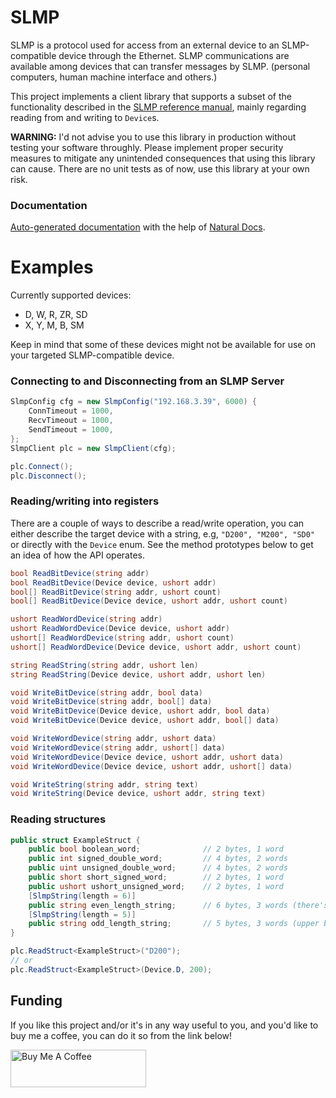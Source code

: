 # SLMP
SLMP is a protocol used for access from an external device to an SLMP-compatible device through the Ethernet. SLMP communications are available among devices that can transfer messages by SLMP. (personal computers, human machine interface and others.)

This project implements a client library that supports a subset of the functionality described in the [SLMP reference manual](https://www.allied-automation.com/wp-content/uploads/2015/02/MITSUBISHI_manual_plc_iq-r_slmp.pdf), mainly regarding reading from and writing to `Device`s.

**WARNING:** I'd not advise you to use this library in production without testing your software throughly. Please implement proper security measures to mitigate any unintended consequences that using this library can cause. There are no unit tests as of now, use this library at your own risk.

### Documentation

[Auto-generated documentation](https://brkp.github.io/SLMP/) with the help of [Natural Docs](https://www.naturaldocs.org/).

# Examples

Currently supported devices:
- D, W, R, ZR, SD
- X, Y, M,  B, SM

Keep in mind that some of these devices might not be available for use on your targeted SLMP-compatible device.

### Connecting to and Disconnecting from an SLMP Server
```C#
SlmpConfig cfg = new SlmpConfig("192.168.3.39", 6000) {
    ConnTimeout = 1000,
    RecvTimeout = 1000,
    SendTimeout = 1000,
};
SlmpClient plc = new SlmpClient(cfg);

plc.Connect();
plc.Disconnect();
```

### Reading/writing into registers
There are a couple of ways to describe a read/write operation, you can either describe the target device with a string, e.g, `"D200", "M200", "SD0"` or directly with the `Device` enum. See the method prototypes below to get an idea of how the API operates.

```C#
bool ReadBitDevice(string addr)
bool ReadBitDevice(Device device, ushort addr)
bool[] ReadBitDevice(string addr, ushort count)
bool[] ReadBitDevice(Device device, ushort addr, ushort count)

ushort ReadWordDevice(string addr)
ushort ReadWordDevice(Device device, ushort addr)
ushort[] ReadWordDevice(string addr, ushort count)
ushort[] ReadWordDevice(Device device, ushort addr, ushort count)

string ReadString(string addr, ushort len)
string ReadString(Device device, ushort addr, ushort len)

void WriteBitDevice(string addr, bool data)
void WriteBitDevice(string addr, bool[] data)
void WriteBitDevice(Device device, ushort addr, bool data)
void WriteBitDevice(Device device, ushort addr, bool[] data)

void WriteWordDevice(string addr, ushort data)
void WriteWordDevice(string addr, ushort[] data)
void WriteWordDevice(Device device, ushort addr, ushort data)
void WriteWordDevice(Device device, ushort addr, ushort[] data)

void WriteString(string addr, string text)
void WriteString(Device device, ushort addr, string text)
```

### Reading structures
```C#
public struct ExampleStruct {
    public bool boolean_word;              // 2 bytes, 1 word
    public int signed_double_word;         // 4 bytes, 2 words
    public uint unsigned_double_word;      // 4 bytes, 2 words
    public short short_signed_word;        // 2 bytes, 1 word
    public ushort ushort_unsigned_word;    // 2 bytes, 1 word
    [SlmpString(length = 6)]
    public string even_length_string;      // 6 bytes, 3 words (there's an extra 0x0000 right after the string in the plc memory)
    [SlmpString(length = 5)]
    public string odd_length_string;       // 5 bytes, 3 words (upper byte of the 3rd word is 0x00)
}

plc.ReadStruct<ExampleStruct>("D200");
// or
plc.ReadStruct<ExampleStruct>(Device.D, 200);
```

## Funding
If you like this project and/or it's in any way useful to you, and you'd like to buy me a coffee, you can do it so from the link below!  

<a href="https://www.buymeacoffee.com/brkp" target="_blank"><img src="https://cdn.buymeacoffee.com/buttons/v2/default-green.png" alt="Buy Me A Coffee" style="height: 60px !important;width: 217px !important;" ></a> 
